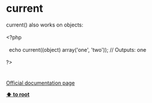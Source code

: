 # current




<div class="phpcode"><span class="html">
current() also works on objects:
<br>
<br><span class="default">&lt;?php
<br>
<br>&#xA0; </span><span class="keyword">echo </span><span class="default">current</span><span class="keyword">((object) array(</span><span class="string">&apos;one&apos;</span><span class="keyword">, </span><span class="string">&apos;two&apos;</span><span class="keyword">)); </span><span class="comment">// Outputs: one
<br>
<br></span><span class="default">?&gt;</span>
</span>
</div>
  

#

[Official documentation page](https://www.php.net/manual/en/function.current.php)

**[⬆ to root](/)**